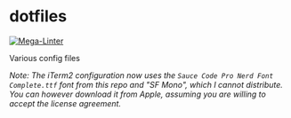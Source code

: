 # dotfiles

[![Mega-Linter](https://github.com/joe-sharp/dotfiles/workflows/Mega-Linter/badge.svg?branch=main)](https://nvuillam.github.io/mega-linter)

Various config files

*Note: The iTerm2 configuration now uses the `Sauce Code Pro Nerd Font Complete.ttf` font from this repo
and "SF Mono", which I cannot distribute. You can however download it from Apple,
assuming you are willing to accept the license agreement.*
